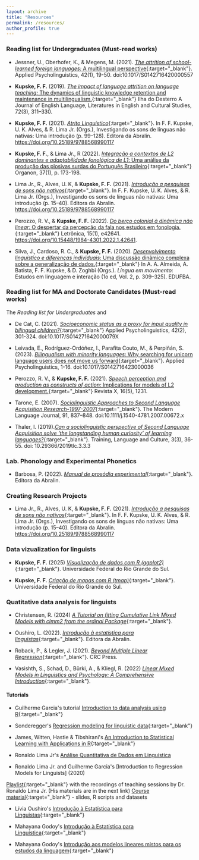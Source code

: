 ```yaml
---
layout: archive
title: "Resources"
permalink: /resources/
author_profile: true
---
```



### Reading list for Undergraduates (Must-read works)

- Jessner, U., Oberhofer, K., & Megens, M. (2021). [*The attrition of school-learned foreign languages:* A multilingual perspective](https://www.cambridge.org/core/journals/applied-psycholinguistics/article/attrition-of-schoollearned-foreign-languages-a-multilingual-perspective/EEF3FFDAEBCA439C1806DC3A370F34C8){:target="_blank"}. Applied Psycholinguistics, 42(1), 19-50. doi:10.1017/S0142716420000557

- **Kupske, F. F.** (2019). [*The impact of language attrition on language teaching:* The dynamics of linguistic knowledge retention and maintenance in multilingualism.](https://doi.org/10.5007/2175-8026.2019v72n3p311){:target="_blank"} Ilha do Desterro A Journal of English Language, Literatures in English and Cultural Studies, 72(3), 311–330. 

- **Kupske, F. F.** (2021). [*Atrito Linguístico*](https://editora.abralin.org/publicacoes/investigando-os-sons-de-linguas-nao-nativas/){:target="_blank"}. In F. F. Kupske, U. K. Alves, & R. Lima Jr. (Orgs.), Investigando os sons de línguas não nativas: Uma introdução (p. 99–128). Editora da Abralin. https://doi.org/10.25189/9788568990117

- **Kupske, F. F.**, & Lima Jr., R (2022). [*Integração a contextos de L2 dominantes e adaptabilidade fonológica de L1*: Uma análise da produção das plosivas surdas do Português Brasileiro](https://www.seer.ufrgs.br/organon/article/view/122646){:target="_blank"} Organon, 37(1), p. 173-198.

- Lima Jr., R., Alves, U. K, & **Kupske, F. F.** (2021). [*Introdução a pesquisas de sons não nativos*](https://editora.abralin.org/publicacoes/investigando-os-sons-de-linguas-nao-nativas/){:target="_blank"}. In F. F. Kupske, U. K. Alves, & R. Lima Jr. (Orgs.), Investigando os sons de línguas não nativas: Uma introdução (p. 15–40). Editora da Abralin. https://doi.org/10.25189/9788568990117

- Perozzo, R. V., & **Kupske, F. F.** (2022). [*Do berço colonial à dinâmica não linear*: O despertar da percepção da fala nos estudos em fonologia.](https://revistaseletronicas.pucrs.br/ojs/index.php/letronica/article/view/42641){:target="_blank"} Letrônica, 15(1), e42641. https://doi.org/10.15448/1984-4301.2022.1.42641.

- Silva, J., Cardoso, R. C., & **Kupske, F. F.** (2020). [*Desenvolvimento linguístico e diferenças individuais*: Uma discussão dinâmico complexa sobre a generalização de dados.](https://repositorio.ufba.br/handle/ri/32459){:target="_blank"} In A. A. Almeida, A. Batista, F. F. Kupske, & D. Zoghbi (Orgs.). *Língua em movimento*: Estudos em linguagem e interação (1o ed, Vol. 2, p. 309–325). EDUFBA. 


### Reading list for MA and Doctorate Candidates (Must-read works)
The *Reading list for Undergraduates* and

- De Cat, C. (2021). [*Socioeconomic status as a proxy for input quality in bilingual children?*](https://www.cambridge.org/core/journals/applied-psycholinguistics/article/socioeconomic-status-as-a-proxy-for-input-quality-in-bilingual-children/E196D1E1082833E2D095419500B3E82C){:target="_blank"} Applied Psycholinguistics, 42(2), 301-324. doi:10.1017/S014271642000079X

- Leivada, E., Rodríguez-Ordóñez, I., Parafita Couto, M., & Perpiñán, S. (2023). [*Bilingualism with minority languages*: Why searching for unicorn language users does not move us forward](https://www.cambridge.org/core/journals/applied-psycholinguistics/article/bilingualism-with-minority-languages-why-searching-for-unicorn-language-users-does-not-move-us-forward/96BCF43CA7455C7F410400E9992F552D){:target="_blank"}. Applied Psycholinguistics, 1-16. doi:10.1017/S0142716423000036

- Perozzo, R. V., & **Kupske, F. F.** (2021). [*Speech perception and production as constructs of action:* Implications for models of L2 development.](https://doi.org/10.5380/rvx.v16i5.81296){:target="_blank"} Revista X, 16(5), 1231. 

- Tarone, E. (2007). [*Sociolinguistic Approaches to Second Language Acquisition Research-1997-2007*](https://onlinelibrary.wiley.com/doi/abs/10.1111/j.1540-4781.2007.00672.x){:target="_blank"}. The Modern Language Journal, 91, 837–848. doi:10.1111/j.1540-4781.2007.00672.x 
 
- Thaler, I. (2019).[*Can a sociolinguistic perspective of Second Language Acquisition solve ‘the longstanding human curiosity’ of learning languages?*](https://rudn.tlcjournal.org/archive/3(3)/3(3)-03.pdf){:target="_blank"}. Training, Language and Culture,
3(3), 36-55. doi: 10.29366/2019tlc.3.3.3

### Lab. Phonology and Experimental Phonetics

- Barbosa, P. (2022). [*Manual de prosódia experimental*](https://editora.abralin.org/publicacoes/manual-de-prosodia-experimental/){:target="_blank"}. Editora da Abralin. 

### Creating Research Projects 

- Lima Jr., R., Alves, U. K, & **Kupske, F. F.** (2021). [*Introdução a pesquisas de sons não nativos*](https://editora.abralin.org/publicacoes/investigando-os-sons-de-linguas-nao-nativas/){:target="_blank"}. In F. F. Kupske, U. K. Alves, & R. Lima Jr. (Orgs.), Investigando os sons de línguas não nativas: Uma introdução (p. 15–40). Editora da Abralin. https://doi.org/10.25189/9788568990117

### Data vizualization for linguists

- **Kupske, F. F.** (2025) [*Visualização de dados com R (ggplot2)*](https://drive.google.com/file/d/1NKgvz0EGU-hYc2XQ-9yGiNtXuAhX8HOh/view?usp=sharing){:target="_blank"}. Universidade Federal do Rio Grande do Sul.
  
- **Kupske, F. F.** [*Criação de mapas com R (tmap)*](https://drive.google.com/file/d/1KgqDNQ_DaFXQPuYfAyUjzqjxIddt9gUP/view?usp=sharing){:target="_blank"}. Universidade Federal do Rio Grande do Sul.
  
  
### Quatitative data analysis for linguists

- Christensen, R. (2024) [*A Tutorial on fitting Cumulative Link Mixed Models with clmm2 from the ordinal Package*](https://cran.r-project.org/web/packages/ordinal/vignettes/clmm2_tutorial.pdf){:target="_blank"}.

- Oushiro, L. (2022). [*Introdução à estatística para linguistas*](https://editora.abralin.org/publicacoes/introducao-a-estatistica-para-linguistas/){:target="_blank"}. Editora da Abralin.

- Roback, P., & Legler, J. (2021). [*Beyond Multiple Linear Regression*](https://bookdown.org/roback/bookdown-BeyondMLR/){:target="_blank"}. CRC Press.

- Vasishth, S., Schad, D., Bürki, A., & Kliegl, R. (2022) [*Linear Mixed Models in Linguistics and Psychology: A Comprehensive Introduction*](https://vasishth.github.io/Freq_CogSci/){:target="_blank"}.


#### Tutorials 

- Guilherme Garcia's tutorial [Introduction to data analysis using R](https://guilhermegarcia.github.io/rWorkshop/garcia_rWorkshop_complete.html){:target="_blank"}
  
- Sonderegger's [Regression modeling for linguistic data](https://osf.io/pnumg/){:target="_blank"}
  
- James, Witten, Hastie & Tibshirani's [An Introduction to Statistical Learning with Applications in R](https://www.statlearning.com){:target="_blank"}
  
- Ronaldo Lima Jr's [Análise Quantitativa de Dados em Linguística](https://ronaldolimajr.github.io/quant-data-analysis) 
  
- Ronaldo Lima Jr. and Guilherme Garcia's [Introduction to Regression Models for Linguists] (2020)

[Playlist](https://www.youtube.com/playlist?list=PL3Qku9eEGkK1TF274nuIva85i4RaeIvOw){:target="_blank"} with the recordings of teaching sessions by Dr. Ronaldo Lima Jr. (His materials are in the next link)
[Course material](https://www.dropbox.com/sh/h6w3qmoygq9hirf/AADxyv5YgrEO_0JJJaH4ZRhEa?dl=0){:target="_blank"} - slides, R scripts and datasets

- Lívia Oushiro's [Introdução à Estatística para Linguistas](https://rpubs.com/oushiro/iel){:target="_blank"}
  
- Mahayana Godoy's [Introdução à Estatística para Linguística](https://github.com/mahayanag/intro_estatistica_linguistica#readme){:target="_blank"}

- Mahayana Godoy's [Introdução aos modelos lineares mistos para os estudos da linguagem](https://mahayana.me/mlm/){:target="_blank"}
